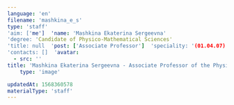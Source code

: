 ```yaml
---
language: 'en'
filename: 'mashkina_e_s'
type: 'staff'
'aim: ['me']  'name: 'Mashkina Ekaterina Sergeevna'
'degree: 'Candidate of Physico-Mathematical Sciences'
'title: null  'post: ['Associate Professor']  'speciality: '(01.04.07) Condensed matter physics'
'contacts: []  'avatar:
  - src: ''
title: 'Mashkina Ekaterina Sergeevna - Associate Professor of the Physics of semiconductors and microelectronics Department'
    type: 'image'

updatedAt: 1568360578
materialType: 'staff'
---
```


